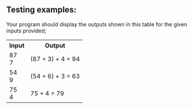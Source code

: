 ## Testing examples:

Your program should display the outputs shown in this table for the given inputs provided;

<table>
  <tr>
    <th>Input</th>
    <th>Output</th>
  </tr>
  <tr>
    <td>87<br>7</td>
    <td>(87 + 3) + 4 = 94</td>
  </tr>
  <tr>
    <td>54<br>9</td>
    <td>(54 + 6) + 3 = 63</td>
  </tr>
  <tr>
    <td>75<br>4</td>
    <td>75 + 4 = 79</td>
  </tr>
</table>
